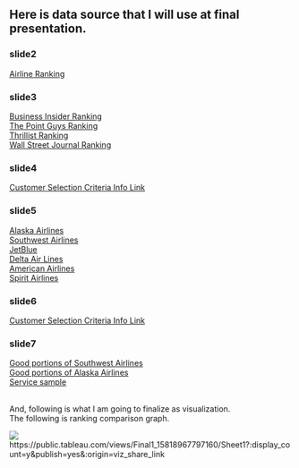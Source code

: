 ## Here is data source that I will use at final presentation.

### slide2
[Airline Ranking](https://www.bts.gov/airline-rankings-2018)<br>

### slide3
[Business Insider Ranking](https://www.businessinsider.com/best-worst-airlines-america-jd-power-2019-5)<br>
[The Point Guys Ranking](https://thepointsguy.com/guide/best-and-worst-airlines-2018/)<br>
[Thrillist Ranking](https://www.thrillist.com/news/nation/best-airlines-customer-satisfaction-2018)<br>
[Wall Street Journal Ranking](https://www.wsj.com/articles/the-best-and-worst-u-s-airlines-of-2018-11547648032)<br>

### slide4
[Customer Selection Criteria Info Link](https://www.forbes.com/sites/danielreed/2018/03/07/best-to-worst-new-ranking-of-us-airlines-balances-price-vs-service-performance/#1d21174e55e8)<br>

### slide5
[Alaska Airlines](https://www.alaskaair.com/)<br>
[Southwest Airlines](https://www.southwest.com/)<br>
[JetBlue](https://www.jetblue.com/)<br>
[Delta Air Lines](https://www.delta.com/)<br>
[American Airlines](https://www.aa.com/homePage.do)<br>
[Spirit Airlines](https://www.spirit.com/)<br>

### slide6
[Customer Selection Criteria Info Link](https://www.forbes.com/sites/danielreed/2018/03/07/best-to-worst-new-ranking-of-us-airlines-balances-price-vs-service-performance/#1d21174e55e8)<br>

### slide7
[Good portions of Southwest Airlines](https://www.airfarewatchdog.com/blog/22975194/11-reasons-why-southwest-is-the-best-airline-youre-probably-not-flying/)<br>
[Good portions of Alaska Airlines](https://www.outsideonline.com/2320231/alaska-airlines-best-carrier)<br>
[Service sample](https://www.cntraveler.com/stories/2015-10-27/the-airlines-with-the-most-legroom-a-tall-travelers-guide)<br><br>

And, following is what I am going to finalize as visualization.<br>
The following is ranking comparison graph.<br>

<div class='tableauPlaceholder' id='viz1581896909523' style='position: relative'><noscript><a href='#'><img alt=' ' src='https:&#47;&#47;public.tableau.com&#47;static&#47;images&#47;Fi&#47;Final1_15818967797160&#47;Sheet1&#47;1_rss.png' style='border: none' /></a></noscript><object class='tableauViz'  style='display:none;'><param name='host_url' value='https%3A%2F%2Fpublic.tableau.com%2F' /> <param name='embed_code_version' value='3' /> <param name='site_root' value='' /><param name='name' value='Final1_15818967797160&#47;Sheet1' /><param name='tabs' value='no' /><param name='toolbar' value='yes' /><param name='static_image' value='https:&#47;&#47;public.tableau.com&#47;static&#47;images&#47;Fi&#47;Final1_15818967797160&#47;Sheet1&#47;1.png' /> <param name='animate_transition' value='yes' /><param name='display_static_image' value='yes' /><param name='display_spinner' value='yes' /><param name='display_overlay' value='yes' /><param name='display_count' value='yes' /><param name='filter' value='publish=yes' /></object>
</div>https://public.tableau.com/views/Final1_15818967797160/Sheet1?:display_count=y&publish=yes&:origin=viz_share_link
<script type='text/javascript'>                    var divElement = document.getElementById('viz1581896909523');                    var vizElement = divElement.getElementsByTagName('object')[0];                    vizElement.style.width='100%';vizElement.style.height=(divElement.offsetWidth*0.75)+'px';                    var scriptElement = document.createElement('script');                    scriptElement.src = 'https://public.tableau.com/javascripts/api/viz_v1.js';                    vizElement.parentNode.insertBefore(scriptElement, vizElement);                </script>


